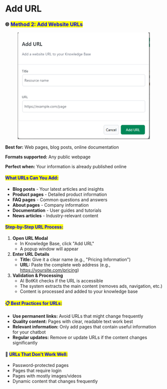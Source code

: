 # Add URL

### 🌐 <mark style="color:blue;">Method 2: Add Website URLs</mark>

<figure><img src="../../.gitbook/assets/image (10).png" alt=""><figcaption></figcaption></figure>

**Best for:** Web pages, blog posts, online documentation

**Formats supported:** Any public webpage

**Perfect when:** Your information is already published online

#### <mark style="color:blue;">**What URLs Can You Add:**</mark>

* **Blog posts** - Your latest articles and insights
* **Product pages** - Detailed product information
* **FAQ pages** - Common questions and answers
* **About pages** - Company information
* **Documentation** - User guides and tutorials
* **News articles** - Industry-relevant content

#### <mark style="color:blue;">**Step-by-Step URL Process:**</mark>

1. **Open URL Modal**
   * In Knowledge Base, click "Add URL"
   * A popup window will appear
2. **Enter URL Details**
   * **Title:** Give it a clear name (e.g., "Pricing Information")
   * **URL:** Paste the complete web address (e.g., https://yoursite.com/pricing)
3. **Validation & Processing**
   * AI BotKit checks if the URL is accessible
   * The system extracts the main content (removes ads, navigation, etc.)
   * Content is processed and added to your knowledge base

#### <mark style="color:blue;">**📋 Best Practices for URLs:**</mark>

* **Use permanent links:** Avoid URLs that might change frequently
* **Quality content:** Pages with clear, readable text work best
* **Relevant information:** Only add pages that contain useful information for your chatbot
* **Regular updates:** Remove or update URLs if the content changes significantly

#### **🚫&#x20;**<mark style="color:blue;">**URLs That Don't Work Well:**</mark>

* Password-protected pages
* Pages that require login
* Pages with mostly images/videos
* Dynamic content that changes frequently
